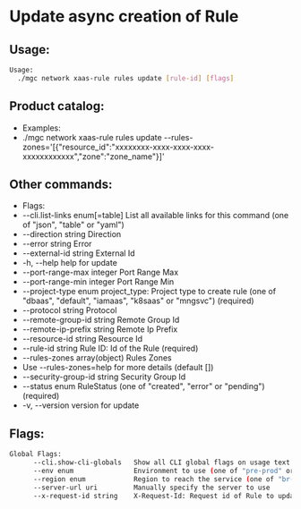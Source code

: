 # Update async creation of Rule

## Usage:
```bash
Usage:
  ./mgc network xaas-rule rules update [rule-id] [flags]
```

## Product catalog:
- Examples:
- ./mgc network xaas-rule rules update --rules-zones='[{"resource_id":"xxxxxxxx-xxxx-xxxx-xxxx-xxxxxxxxxxxx","zone":"zone_name"}]'

## Other commands:
- Flags:
- --cli.list-links enum[=table]   List all available links for this command (one of "json", "table" or "yaml")
- --direction string              Direction
- --error string                  Error
- --external-id string            External Id
- -h, --help                          help for update
- --port-range-max integer        Port Range Max
- --port-range-min integer        Port Range Min
- --project-type enum             project_type: Project type to create rule (one of "dbaas", "default", "iamaas", "k8saas" or "mngsvc") (required)
- --protocol string               Protocol
- --remote-group-id string        Remote Group Id
- --remote-ip-prefix string       Remote Ip Prefix
- --resource-id string            Resource Id
- --rule-id string                Rule ID: Id of the Rule (required)
- --rules-zones array(object)     Rules Zones
- Use --rules-zones=help for more details (default [])
- --security-group-id string      Security Group Id
- --status enum                   RuleStatus (one of "created", "error" or "pending") (required)
- -v, --version                       version for update

## Flags:
```bash
Global Flags:
      --cli.show-cli-globals   Show all CLI global flags on usage text
      --env enum               Environment to use (one of "pre-prod" or "prod") (default "prod")
      --region enum            Region to reach the service (one of "br-mgl1", "br-ne1" or "br-se1") (default "br-se1")
      --server-url uri         Manually specify the server to use
      --x-request-id string    X-Request-Id: Request id of Rule to update
```

